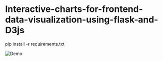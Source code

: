 # Interactive-charts-for-frontend-data-visualization-using-flask-and-D3js

pip install -r requirements.txt

![Demo](static/Demo.gif)
